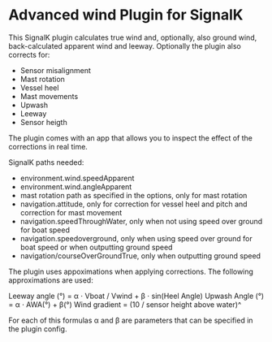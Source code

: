 # Advanced wind  Plugin for SignalK

This SignalK plugin calculates true wind and, optionally, also ground wind, back-calculated apparent wind and leeway. Optionally the plugin also corrects for:
- Sensor misalignment
- Mast rotation 
- Vessel heel 
- Mast movements
- Upwash
- Leeway
- Sensor heigth

The plugin comes with an app that allows you to inspect the effect of the corrections in real time.

SignalK paths needed:
- environment.wind.speedApparent
- environment.wind.angleApparent
- mast rotation path as specified in the options, only for mast rotation
- navigation.attitude, only for correction for vessel heel and pitch and correction for mast movement
- navigation.speedThroughWater, only when not using speed over ground for boat speed
- navigation.speedoverground, only when using speed over ground for boat speed or when outputting ground speed
- navigation/courseOverGroundTrue, only when outputting ground speed

The plugin uses appoximations when applying corrections. The following approximations are used:

Leeway angle (°) = α ⋅ Vboat / Vwind + β ⋅ sin(Heel Angle)
Upwash Angle (°) = α ⋅ AWA(°) + β(°)
Wind gradient = (10 / sensor height above water)^

For each of this formulas α and β are parameters that can be specified in the plugin config.



